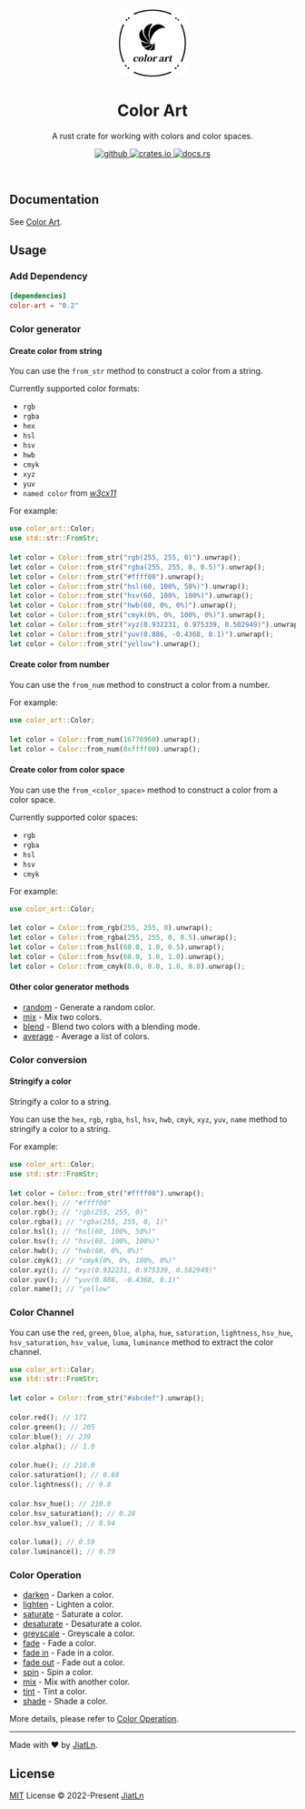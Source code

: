 <br>

<p align="center">
<img src="./graphs/logo.png" alt="ColorArt - A rust crate for working with colors and color spaces." width="120">
</p>

<h1 align="center">Color Art</h1>

<p align="center">
A rust crate for working with colors and color spaces.
</p>

<p align="center">
  <a href="https://github.com/JiatLn/color-art" target="_blank">
    <img alt="github" src="https://img.shields.io/badge/github-JiatLn/color_art-8da0cb?style=for-the-badge&labelColor=555555&logo=github" height="20">
  </a>
  <a href="https://crates.io/crates/color-art" target="_blank">
    <img alt="crates.io" src="https://img.shields.io/crates/v/color_art.svg?style=for-the-badge&color=fc8d62&logo=rust" height="20">
  </a>
  <a href="https://docs.rs/color_art" target="_blank">
    <img alt="docs.rs" src="https://img.shields.io/badge/docs.rs-color_art-66c2a5?style=for-the-badge&labelColor=555555&logo=docs.rs" height="20">
  </a>
</p>

<br>

## Documentation

See [Color Art](https://docs.rs/color-art).


## Usage

### Add Dependency

```toml
[dependencies]
color-art = "0.2"
```

### Color generator

#### Create color from string

You can use the `from_str` method to construct a color from a string. 

Currently supported color formats:

- `rgb`
- `rgba`
- `hex`
- `hsl`
- `hsv`
- `hwb`
- `cmyk`
- `xyz`
- `yuv`
- `named color` from [*w3cx11*](http://www.w3.org/TR/css3-color/#svg-color)

For example:

```rust
use color_art::Color;
use std::str::FromStr;

let color = Color::from_str("rgb(255, 255, 0)").unwrap();
let color = Color::from_str("rgba(255, 255, 0, 0.5)").unwrap();
let color = Color::from_str("#ffff00").unwrap();
let color = Color::from_str("hsl(60, 100%, 50%)").unwrap();
let color = Color::from_str("hsv(60, 100%, 100%)").unwrap();
let color = Color::from_str("hwb(60, 0%, 0%)").unwrap();
let color = Color::from_str("cmyk(0%, 0%, 100%, 0%)").unwrap();
let color = Color::from_str("xyz(0.932231, 0.975339, 0.502949)").unwrap();
let color = Color::from_str("yuv(0.886, -0.4368, 0.1)").unwrap();
let color = Color::from_str("yellow").unwrap();
```

#### Create color from number

You can use the `from_num` method to construct a color from a number.

For example:

```rust
use color_art::Color;

let color = Color::from_num(16776960).unwrap();
let color = Color::from_num(0xffff00).unwrap();
```

#### Create color from color space

You can use the `from_<color_space>` method to construct a color from a color space.

Currently supported color spaces:

- `rgb` 
- `rgba`
- `hsl`
- `hsv`
- `cmyk`

For example:

```rust
use color_art::Color;

let color = Color::from_rgb(255, 255, 0).unwrap();
let color = Color::from_rgba(255, 255, 0, 0.5).unwrap();
let color = Color::from_hsl(60.0, 1.0, 0.5).unwrap();
let color = Color::from_hsv(60.0, 1.0, 1.0).unwrap();
let color = Color::from_cmyk(0.0, 0.0, 1.0, 0.0).unwrap();
```

#### Other color generator methods

- [random](./docs/color_generator.md#random) - Generate a random color.
- [mix](./docs/color_generator.md#mix) - Mix two colors.
- [blend](./docs/color_generator.md#blend) - Blend two colors with a blending mode.
- [average](./docs/color_generator.md#average) - Average a list of colors.

### Color conversion

#### Stringify a color

Stringify a color to a string.

You can use the `hex`, `rgb`, `rgba`, `hsl`, `hsv`, `hwb`, `cmyk`, `xyz`, `yuv`, `name` method to stringify a color to a string.

For example:

```rust
use color_art::Color;
use std::str::FromStr;

let color = Color::from_str("#ffff00").unwrap();
color.hex(); // "#ffff00"
color.rgb(); // "rgb(255, 255, 0)"
color.rgba(); // "rgba(255, 255, 0, 1)"
color.hsl(); // "hsl(60, 100%, 50%)"
color.hsv(); // "hsv(60, 100%, 100%)"
color.hwb(); // "hwb(60, 0%, 0%)"
color.cmyk(); // "cmyk(0%, 0%, 100%, 0%)"
color.xyz(); // "xyz(0.932231, 0.975339, 0.502949)"
color.yuv(); // "yuv(0.886, -0.4368, 0.1)"
color.name(); // "yellow"
```

### Color Channel

You can use the `red`, `green`, `blue`, `alpha`, `hue`, `saturation`, `lightness`, `hsv_hue`, `hsv_saturation`, `hsv_value`, `luma`, `luminance` method to extract the color channel.

```rust
use color_art::Color;
use std::str::FromStr;

let color = Color::from_str("#abcdef").unwrap();

color.red(); // 171
color.green(); // 205
color.blue(); // 239
color.alpha(); // 1.0

color.hue(); // 210.0
color.saturation(); // 0.68
color.lightness(); // 0.8

color.hsv_hue(); // 210.0
color.hsv_saturation(); // 0.28
color.hsv_value(); // 0.94

color.luma(); // 0.59
color.luminance(); // 0.79
```

### Color Operation

- [darken](./docs/color_operation.md#darken) - Darken a color.
- [lighten](./docs/color_operation.md#lighten) - Lighten a color.
- [saturate](./docs/color_operation.md#saturate) - Saturate a color.
- [desaturate](./docs/color_operation.md#desaturate) - Desaturate a color.
- [greyscale](./docs/color_operation.md#greyscale) - Greyscale a color.
- [fade](./docs/color_operation.md#fade) - Fade a color.
- [fade in](./docs/color_operation.md#fade_in) - Fade in a color.
- [fade out](./docs/color_operation.md#fade_out) - Fade out a color.
- [spin](./docs/color_operation.md#spin) - Spin a color.
- [mix](./docs/color_operation.md#mix) - Mix with another color.
- [tint](./docs/color_operation.md#tint) - Tint a color.
- [shade](./docs/color_operation.md#shade) - Shade a color.

More details, please refer to [Color Operation](./docs/color_operation.md).

---


Made with ❤️ by [JiatLn](https://github.com/JiatLn).

## License

[MIT](./LICENSE) License © 2022-Present [JiatLn](https://github.com/JiatLn)
